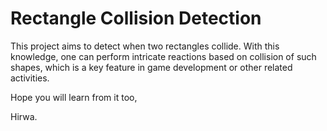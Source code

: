 # Rectangle Collision Detection

This project aims to detect when two rectangles collide. With this knowledge,
one can perform intricate reactions based on collision of such shapes, which is
a key feature in game development or other related activities.

Hope you will learn from it too,

Hirwa.
